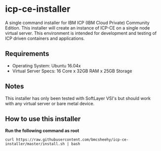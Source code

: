 # icp-ce-installer

A single command installer for IBM ICP (IBM Cloud Private) Community Edition. This installer will create an instance
of ICP-CE on a single node virtual server. This environment is intended for development and testing of ICP driven containers and applications. 

## Requirements

- Operating System: Ubuntu 16.04x 
- Virtual Server Specs: 16 Core x 32GB RAM x 25GB Storage

## Notes

This installer has only been tested with SoftLayer VSI's but should work with any virtual server or bare metal device.

## How to use this installer

**Run the following command as root**

```
curl https://raw.githubusercontent.com/bmcsheehy/icp-ce-installer/master/install.sh | bash
```
